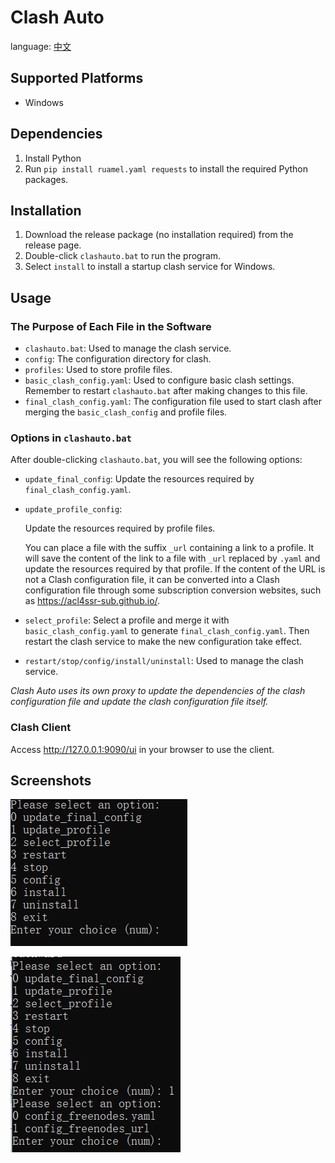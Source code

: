 # Clash Auto

language: [中文](./README_CN.md)

## Supported Platforms

- Windows

## Dependencies

1. Install Python
2. Run `pip install ruamel.yaml requests` to install the required Python packages.

## Installation

1. Download the release package (no installation required) from the release page.
2. Double-click `clashauto.bat` to run the program.
3. Select `install` to install a startup clash service for Windows.

## Usage

### The Purpose of Each File in the Software

- `clashauto.bat`: Used to manage the clash service.
- `config`: The configuration directory for clash.
- `profiles`: Used to store profile files.
- `basic_clash_config.yaml`: Used to configure basic clash settings. Remember to restart `clashauto.bat` after making changes to this file.
- `final_clash_config.yaml`: The configuration file used to start clash after merging the `basic_clash_config` and profile files.

### Options in `clashauto.bat`

After double-clicking `clashauto.bat`, you will see the following options:

- `update_final_config`: Update the resources required by `final_clash_config.yaml`.
- `update_profile_config`:

    Update the resources required by profile files. 
    
    You can place a file with the suffix `_url` containing a link to a profile. It will save the content of the link to a file with `_url` replaced by `.yaml` and update the resources required by that profile. If the content of the URL is not a Clash configuration file, it can be converted into a Clash configuration file through some subscription conversion websites, such as https://acl4ssr-sub.github.io/.

- `select_profile`: Select a profile and merge it with `basic_clash_config.yaml` to generate `final_clash_config.yaml`. Then restart the clash service to make the new configuration take effect.
- `restart/stop/config/install/uninstall`: Used to manage the clash service.

*Clash Auto uses its own proxy to update the dependencies of the clash configuration file and update the clash configuration file itself.*

### Clash Client

Access http://127.0.0.1:9090/ui in your browser to use the client.

## Screenshots

![](./screenshots/clashauto.png)

![](./screenshots/update_profile.png)